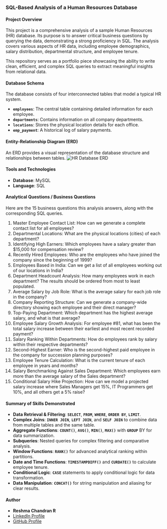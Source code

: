 ### SQL-Based Analysis of a Human Resources Database

#### Project Overview
This project is a comprehensive analysis of a sample Human Resources (HR) database. Its purpose is to answer critical business questions by querying the data, demonstrating a strong proficiency in SQL. The analysis covers various aspects of HR data, including employee demographics, salary distribution, departmental structure, and employee tenure.

This repository serves as a portfolio piece showcasing the ability to write clean, efficient, and complex SQL queries to extract meaningful insights from relational data.

#### Database Schema
The database consists of four interconnected tables that model a typical HR system.
- **`employees`**: The central table containing detailed information for each employee.
- **`departments`**: Contains information on all company departments.
- **`locations`**: Stores the physical location details for each office.
- **`emp_payment`**: A historical log of salary payments.

#### Entity-Relationship Diagram (ERD)
An ERD provides a visual representation of the database structure and relationships between tables.
![HR Database ERD](<img width="1415" height="805" alt="Untitled" src="https://github.com/user-attachments/assets/38165533-637c-4ba6-b799-6d09989ecaa4" />)

#### Tools and Technologies
- **Database**: MySQL
- **Language**: SQL

#### Analytical Questions / Business Questions
Here are the 15 business questions this analysis answers, along with the corresponding SQL queries.
1. Master Employee Contact List: How can we generate a complete contact list for all employees?
2. Departmental Locations: What are the physical locations (cities) of each department?
3.  Identifying High Earners: Which employees have a salary greater than $15,000 for compensation review?
4.  Recently Hired Employees: Who are the employees who have joined the company since the beginning of 1999?
5.  Employees Based in India: Can we get a list of all employees working out of our locations in India?
6.  Department Headcount Analysis: How many employees work in each department? The results should be ordered from most to least populated.
7.  Average Salary by Job Role: What is the average salary for each job role in the company?
8.  Company Reporting Structure: Can we generate a company-wide directory showing each employee and their direct manager?
9.  Top-Paying Department: Which department has the highest average salary, and what is that average?
10. Employee Salary Growth Analysis: For employee #81, what has been the total salary increase between their earliest and most recent recorded payment?
11. Salary Ranking Within Departments: How do employees rank by salary within their respective departments?
12. Second-Highest Earner: Who is the second-highest paid employee in the company for succession planning purposes?
13. Employee Tenure Calculation: What is the current tenure of each employee in years and months?
14. Salary Benchmarking Against Sales Department: Which employees earn more than the average salary of the Sales department?
15. Conditional Salary Hike Projection: How can we model a projected salary increase where Sales Managers get 15%, IT Programmers get 10%, and all others get a 5% raise?

#### Summary of Skills Demonstrated
- **Data Retrieval & Filtering**: **`SELECT`**, **`FROM`**, **`WHERE`**, **`ORDER BY`**, **`LIMIT`**.
- **Complex Joins**: **`INNER JOIN`**, **`LEFT JOIN`**, and **`SELF JOIN`** to combine data from multiple tables and the same table.
- **Aggregate Functions**: **`COUNT()`**, **`AVG()`**, **`MIN()`**, **`MAX()`** with **`GROUP`** BY for data summarization.
- **Subqueries**: Nested queries for complex filtering and comparative analysis.
- **Window Functions**: **`RANK()`** for advanced analytical ranking within partitions.
- **Date and Time Functions**: **`TIMESTAMPDIFF()`** and **`CURDATE()`** to calculate employee tenure.
- **Conditional Logic**: **`CASE`** statements to apply conditional logic for data transformation.
- **Data Manipulation**: **`CONCAT()`** for string manipulation and aliasing for clear results.

#### Author
* **Reshma Chandran R**
* [LinkedIn Profile](https://www.linkedin.com/in/reshma-chandran-r-586877198/)
* [GitHub Profile](https://github.com/reshmachandran480)
